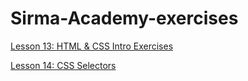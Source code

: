 # Sirma-Academy-exercises

[Lesson 13: HTML & CSS Intro Exercises](https://github.com/magii-veleva/Sirma-Academy-exercises/tree/main/13.HTML-and-CSS-Intro-Exercises)

[Lesson 14: CSS Selectors](https://github.com/magii-veleva/Sirma-Academy-exercises/tree/main/14.CSS%20Selectors)
